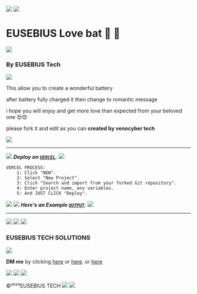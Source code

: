 <a><img src='https://i.imgur.com/LyHic3i.gif'/></a>
<a><img src='https://i.imgur.com/LyHic3i.gif'/></a>
# EUSEBIUS Love bat 🔋 🔋
<a><img src='https://i.imgur.com/LyHic3i.gif'/></a>
### By EUSEBIUS Tech ###
<a><img src='https://i.imgur.com/LyHic3i.gif'/></a>
<div>
<p>This allow you to create a wonderful battery</p>
<p>after battery fully charged it then change to romantic message</p>
 <p>i hope you will enjoy and get more love than expected from your beloved one 😍😍</p>
  <p>please fork it and edit as you can <b>created by venocyber tech</b></p>
</div>
<a><img src='https://i.imgur.com/LyHic3i.gif'/></a>
  
---
<a><img src='https://i.imgur.com/LyHic3i.gif'/></a>
***Deploy on [`VERCEL`](https://vercel.com/login).***
<a><img src='https://i.imgur.com/LyHic3i.gif'/></a>

```
VERCEL PROCESS:
    1: Click "NEW".
    2: Select "New Project".
    3: Click "Search and import from your forked Git repository".
    4: Enter project name, env variables.
    5: And JUST CLICK "Deploy". 
```
<a><img src='https://i.imgur.com/LyHic3i.gif'/></a>
<a><img src='https://i.imgur.com/LyHic3i.gif'/></a>
***Here's an Example [`OUTPUT`](https://love-bat.vercel.app/).***
<a><img src='https://i.imgur.com/LyHic3i.gif'/></a>

---
<a><img src='https://i.imgur.com/LyHic3i.gif'/></a>
<a><img src='https://i.imgur.com/LyHic3i.gif'/></a>
<a><img src='https://i.imgur.com/LyHic3i.gif'/></a>
### EUSEBIUS TECH SOLUTIONS
<a><img src='https://i.imgur.com/LyHic3i.gif'/></a>

<b>DM me</b> by clicking [here](wa.me/254710415721)
  or [here](wa.me/254710415721).   or [here](wa.me/254710415721)

  <a><img src='https://i.imgur.com/LyHic3i.gif'/></a>
  <a><img src='https://i.imgur.com/LyHic3i.gif'/></a>
 <a><img src='https://i.imgur.com/LyHic3i.gif'/></a>

 ©²⁰²⁴EUSEBIUS TECH
<a><img src='https://i.imgur.com/LyHic3i.gif'/></a>
<a><img src='https://i.imgur.com/LyHic3i.gif'/></a>
